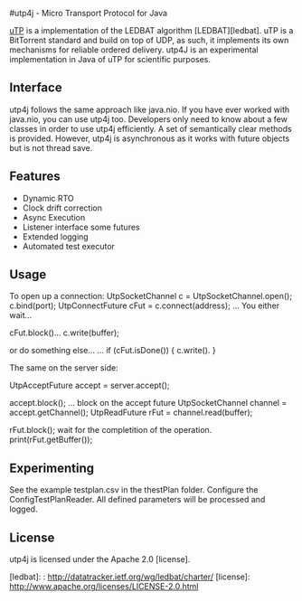 #utp4j - Micro Transport Protocol for Java

[uTP][tp] is a implementation of the LEDBAT algorithm [LEDBAT][ledbat]. uTP is a BitTorrent 
standard and build on top of UDP, as such, it implements its own mechanisms for reliable ordered 
delivery. utp4J is an experimental implementation in Java of uTP for scientific purposes. 

## Interface
utp4j follows the same approach like java.nio. If you have ever worked with java.nio, you can use 
utp4j too. Developers only need to know about a few classes in order to use utp4j efficiently. 
A set of semantically clear methods is provided. However, utp4j is asynchronous as it works with 
future objects but is not thread save.

## Features
* Dynamic RTO 
* Clock drift correction
* Async Execution
* Listener interface some futures
* Extended logging
* Automated test executor 

## Usage
To open up a connection:
UtpSocketChannel c = UtpSocketChannel.open();
c.bind(port);
UtpConnectFuture cFut = c.connect(address);
...
You either wait...

cFut.block()...
c.write(buffer);

or do something else...
...
if (cFut.isDone()) {
	c.write(). 
}

The same on the server side:

UtpAcceptFuture accept = server.accept();

accept.block();
... block on the accept future
UtpSocketChannel channel = accept.getChannel();
UtpReadFuture rFut = channel.read(buffer);

rFut.block();
wait for the completition of the operation. 
print(rFut.getBuffer());

## Experimenting
See the example testplan.csv in the thestPlan folder. Configure the ConfigTestPlanReader. 
All defined parameters will be processed and logged. 

## License
utp4j is licensed under the Apache 2.0 [license]. 


[tp]: http://www.bittorrent.org/beps/bep_0029.html
[ledbat]: : http://datatracker.ietf.org/wg/ledbat/charter/
[license]: http://www.apache.org/licenses/LICENSE-2.0.html